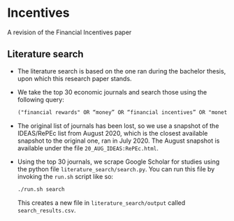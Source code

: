 # Incentives

A revision of the Financial Incentives paper

## Literature search

- The literature search is based on the one ran during the bachelor thesis, upon which this research paper stands.
- We take the top 30 economic journals and search those using the following query:

  ```txt
  ("financial rewards" OR “money” OR “financial incentives” OR "monetary incentives") AND  (“motivation” OR “performance”) effect affect experiment intrinsic extrinsic reward
  ```

- The original list of journals has been lost, so we use a snapshot of the IDEAS/RePEc list from August 2020, which is the closest available snapshot to the original one, ran in July 2020. The August snapshot is available under the file `20_AUG_IDEAS:RePEc.html`.
- Using the top 30 journals, we scrape Google Scholar for studies using the python file `literature_search/search.py`. You can run this file by invoking the `run.sh` script like so:

  ```bash
  ./run.sh search
  ```

  This creates a new file in `literature_search/output` called `search_results.csv`.

